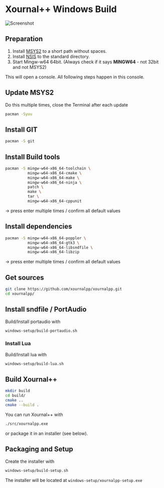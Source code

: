 # Xournal++ Windows Build

![Screenshot](main-win.png?raw=true "Xournal++ Screenshot on Win10")

## Preparation
1. Install [MSYS2](https://www.msys2.org/) to a short path without spaces.
2. Install [NSIS](https://nsis.sourceforge.io/Download) to the standard directory.
3. Start Mingw-w64 64bit. (Always check if it says **MINGW64** - not 32bit and not MSYS2)

This will open a console. All following steps happen in this console.

## Update MSYS2

Do this multiple times, close the Terminal after each update
```bash
pacman -Syuu
```

## Install GIT

```bash
pacman -S git
```

## Install Build tools

```bash
pacman -S mingw-w64-x86_64-toolchain \
          mingw-w64-x86_64-cmake \
          mingw-w64-x86_64-make \
          mingw-w64-x86_64-ninja \
          patch \
          make \
          tar \
          mingw-w64-x86_64-cppunit
```
-> press enter multiple times / confirm all default values

## Install dependencies

```bash
pacman -S mingw-w64-x86_64-poppler \
          mingw-w64-x86_64-gtk3 \
          mingw-w64-x86_64-libsndfile \
          mingw-w64-x86_64-libzip
```
-> press enter multiple times / confirm all default values

## Get sources

```bash
git clone https://github.com/xournalpp/xournalpp.git
cd xournalpp/
```

## Install sndfile / PortAudio

Build/Install portaudio with
```bash
windows-setup/build-portaudio.sh
```

### Install Lua

Build/Install lua with
```bash
windows-setup/build-lua.sh
```

## Build Xournal++

```bash
mkdir build
cd build/
cmake ..
cmake --build .
```

You can run Xournal++ with
```bash
./src/xournalpp.exe
```
or package it in an installer (see below).

## Packaging and Setup
Create the installer with
```bash
windows-setup/build-setup.sh
```

The installer will be located at `windows-setup/xournalpp-setup.exe`
